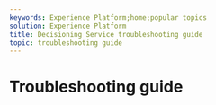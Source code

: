 ```yaml
---
keywords: Experience Platform;home;popular topics
solution: Experience Platform
title: Decisioning Service troubleshooting guide
topic: troubleshooting guide
---
```


# Troubleshooting guide
